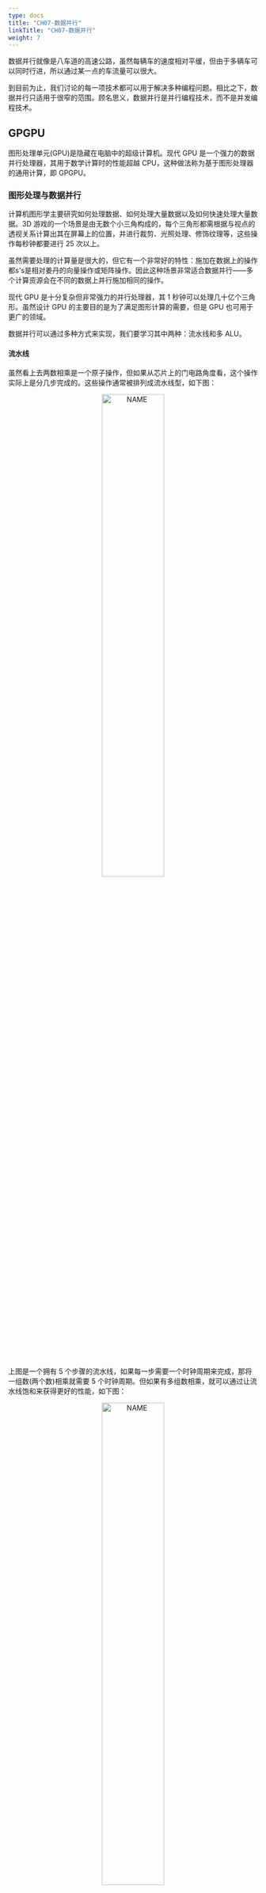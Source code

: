 ```yaml
---
type: docs
title: "CH07-数据并行"
linkTitle: "CH07-数据并行"
weight: 7
---
```


数据并行就像是八车道的高速公路，虽然每辆车的速度相对平缓，但由于多辆车可以同时行进，所以通过某一点的车流量可以很大。

到目前为止，我们讨论的每一项技术都可以用于解决多种编程问题。相比之下，数据并行只适用于很窄的范围。顾名思义，数据并行是并行编程技术，而不是并发编程技术。

## GPGPU

图形处理单元(GPU)是隐藏在电脑中的超级计算机。现代 GPU 是一个强力的数据并行处理器，其用于数学计算时的性能超越 CPU，这种做法称为基于图形处理器的通用计算，即 GPGPU。

### 图形处理与数据并行

计算机图形学主要研究如何处理数据、如何处理大量数据以及如何快速处理大量数据。3D 游戏的一个场景是由无数个小三角构成的，每个三角形都需根据与视点的透视关系计算出其在屏幕上的位置，并进行裁剪、光照处理、修饰纹理等，这些操作每秒钟都要进行 25 次以上。

虽然需要处理的计算量是很大的，但它有一个非常好的特性：施加在数据上的操作都s's是相对姜丹的向量操作或矩阵操作。因此这种场景非常适合数据并行——多个计算资源会在不同的数据上并行施加相同的操作。

现代 GPU 是十分复杂但非常强力的并行处理器，其 1 秒钟可以处理几十亿个三角形。虽然设计 GPU 的主要目的是为了满足图形计算的需要，但是 GPU 也可用于更广的领域。

数据并行可以通过多种方式来实现，我们要学习其中两种：流水线和多 ALU。

#### 流水线

虽然看上去两数相乘是一个原子操作，但如果从芯片上的门电路角度看，这个操作实际上是分几步完成的。这些操作通常被排列成流水线型，如下图：

<div  align="center">
<img src="https://infi-img.oss-cn-hangzhou.aliyuncs.com/img/20180928003718.png" style="display:block;width:50%;" alt="NAME" align=center />
</div>

上图是一个拥有 5 个步骤的流水线，如果每一步需要一个时钟周期来完成，那将一组数(两个数)相乘就需要 5 个时钟周期。但如果有多组数相乘，就可以通过让流水线饱和来获得更好的性能，如下图：

<div  align="center">
<img src="https://infi-img.oss-cn-hangzhou.aliyuncs.com/img/20180928003922.png" style="display:block;width:50%;" alt="NAME" align=center />
</div>

如果需要将 1000 组数相乘，每组数需要 5 个时钟周期，看上去总共需要 5000 个时钟周期，而如上图所示，仅需要略多于 1000 个时钟周期即可完成。

#### 多 ALU

CPU 中负责进行乘法运算的组件称为算术逻辑单元，即 ALU，如下图：

<div  align="center">
<img src="https://infi-img.oss-cn-hangzhou.aliyuncs.com/img/20180928005927.png" style="display:block;width:30%;" alt="NAME" align=center />
</div>

只需要搭配足够多的内存总线，多个 ALU 就可以同时获取多个操作数，这样施加在大量数据上的运算就可以并行了，如下图：

<div  align="center">
<img src="https://infi-img.oss-cn-hangzhou.aliyuncs.com/img/20180928005954.png" style="display:block;width:60%;" alt="NAME" align=center />
</div>

GPU 的内存总线通常有 256 位或更宽，也就是说一次可以获取 8 个或更多个 32 位的浮点数。

#### 混乱的局面

为了获得更好的性能，现实中的 GPU 会综合使用流水线、多 ALU 以及许多本书尚未提及的技术，这就进一步增加了理解 GPU 的难度。更遗憾的是，不同的 GPU 之间的共性很少，如果必须针对某个 GPU 架构开发代码，GPGPU 编程并非最佳选择。

OpenCL 定义了一种类 C 的语言，可以针对多种架构抽象的进行编程。不过的 GPU 厂商会提供各自的编译器和驱动程序，使代码可以被编译并运行在对应的 GPU 上。

## 总结

### 优点

数据并行非常适用于处理大量数值数据，尤其适合用于科学计算、工程计算及仿真领域，比如流体力学、有限元分析、N 体模型、模拟退火、蚁群优化、神经网络等。

GPU 不仅是强大的数据并行处理器，在能耗方面也变现出众，比传统的 CPU 有更加优秀的 GFLOPS/watt 指标。世界上最快的超级计算机都广泛使用 GPU 或专用数据并行协处理器，其中能耗指标低是一个重要的原因。

### 缺点

数据并行编程，更准确的说是 GPGPU 编程，在其适合领域内所向披靡。但并不适用于所有问题领域。值得一提的是，虽然用数据并行可以解决一些非数值问题(如自然语言处理)，但这样做并不容易——现今的工具集绝大多数关注的是数值处理。

对 OpenCL 内核的调优是个技术活，理解底层架构的细节才能有效的进行调优。如果要写出高效的跨平台代码，就会变得异常复杂。在解决某些问题时，从主机往设备上复制数据会消耗大量时间，这会减弱甚至低效我们从事并行计算中获得的收益.....



